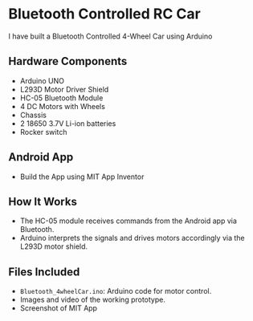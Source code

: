 # Bluetooth Controlled RC Car
I have built a Bluetooth Controlled 4-Wheel Car using Arduino

## Hardware Components
- Arduino UNO
- L293D Motor Driver Shield
- HC-05 Bluetooth Module
- 4 DC Motors with Wheels
- Chassis
- 2 18650 3.7V Li-ion batteries
- Rocker switch

## Android App
- Build the App using MIT App Inventor

## How It Works
- The HC-05 module receives commands from the Android app via Bluetooth.
- Arduino interprets the signals and drives motors accordingly via the L293D motor shield.

## Files Included
- `Bluetooth_4wheelCar.ino`: Arduino code for motor control.
- Images and video of the working prototype.
- Screenshot of MIT App
